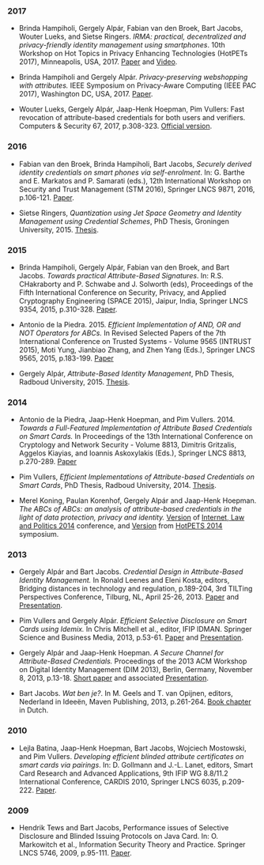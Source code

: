 ### 2017

* Brinda Hampiholi, Gergely Alpár, Fabian van den Broek, Bart Jacobs,
  Wouter Lueks, and Sietse Ringers. *IRMA: practical, decentralized and
  privacy-friendly identity management using smartphones*. 10th
  Workshop on Hot Topics in Privacy Enhancing Technologies (HotPETs
  2017), Minneapolis, USA, 2017. [Paper](https://www.cs.ru.nl/~gergely/objects/2017_irma-hotpets.pdf) and [Video](https://www.youtube.com/watch?v=o2f-CTNvXY0&index=63&list=PLWSQygNuIsPf349Bl-ls2T3EelyJA9DS5).

* Brinda Hampiholi and Gergely Alpár. *Privacy-preserving webshopping
  with attributes.* IEEE Symposium on Privacy-Aware Computing (IEEE
  PAC 2017), Washington DC, USA, 2017. [Paper](http://www.cs.ru.nl/~brinda/publications/PAC-paper.pdf).

* Wouter Lueks, Gergely Alpár, Jaap-Henk Hoepman, Pim Vullers: Fast
  revocation of attribute-based credentials for both users and
  verifiers. Computers & Security 67, 2017, p.308-323. [Official
  version](https://doi.org/10.1016/j.cose.2016.11.018).

### 2016

* Fabian van den Broek, Brinda Hampiholi, Bart Jacobs, *Securely
  derived identity credentials on smart phones via self-enrolment*. In:
  G. Barthe and E. Markatos and P. Samarati (eds.), 12th International
  Workshop on Security and Trust Management (STM 2016), Springer LNCS
  9871, 2016, p.106-121. [Paper](http://www.cs.ru.nl/B.Jacobs/PAPERS/STM2016.pdf).

* Sietse Ringers, *Quantization using Jet Space Geometry and Identity Management using Credential Schemes*, PhD Thesis,
  Groningen University, 2015. [Thesis](https://sietseringers.net/files/thesis.pdf).

### 2015

* Brinda Hampiholi, Gergely Alpár, Fabian van den Broek, and Bart
  Jacobs. *Towards practical Attribute-Based Signatures*. In:
  R.S. CHakraborty and P. Schwabe and J. Solworth (eds), Proceedings
  of the Fifth International Conference on Security, Privacy, and
  Applied Cryptography Engineering (SPACE 2015), Jaipur, India,
  Springer LNCS 9354, 2015, p.310-328. [Paper](http://www.cs.ru.nl/~brinda/images/Space-paper.pdf).

* Antonio de la Piedra. 2015. *Efficient Implementation of AND, OR and
  NOT Operators for ABCs.* In Revised Selected Papers of the 7th
  International Conference on Trusted Systems - Volume 9565 (INTRUST
  2015), Moti Yung, Jianbiao Zhang, and Zhen Yang (Eds.),
  Springer LNCS 9565, 2015, p.183-199. [Paper](https://eprint.iacr.org/2015/1117.pdf)

* Gergely Alpár, *Attribute-Based Identity Management*, PhD Thesis,
  Radboud University, 2015. [Thesis](https://www.cs.ru.nl/~gergely/objects/thesis.pdf).

### 2014

* Antonio de la Piedra, Jaap-Henk Hoepman, and Pim
  Vullers. 2014. *Towards a Full-Featured Implementation of Attribute
  Based Credentials on Smart Cards.* In Proceedings of the 13th
  International Conference on Cryptology and Network Security - Volume
  8813, Dimitris Gritzalis, Aggelos Kiayias, and Ioannis Askoxylakis
  (Eds.), Springer LNCS 8813, p.270-289. [Paper](https://eprint.iacr.org/2014/684.pdf)

* Pim Vullers, *Efficient Implementations of Attribute-based
  Credentials on Smart Cards*, PhD Thesis, Radboud University, 2014. [Thesis](http://www.cs.ru.nl/~pim/publications/2014_phd_thesis.pdf).

* Merel Koning, Paulan Korenhof, Gergely Alpár and Jaap-Henk
  Hoepman. *The ABCs of ABCs: an analysis of attribute-based
  credentials in the light of data protection, privacy and identity.*
  [Version](http://www.cs.ru.nl/~gergely/objects/ABCs_IDP.pdf) of
  [Internet, Law and Politics
  2014](http://edcp.uoc.edu/symposia/idp2014/) conference, and
  [Version](http://www.cs.ru.nl/~gergely/objects/ABCs_HotPETS.pdf) from
  [HotPETS 2014](https://www.petsymposium.org/2014/hotpets.php) symposium.

### 2013

* Gergely Alpár and Bart Jacobs. *Credential Design in Attribute-Based
  Identity Management.* In Ronald Leenes and Eleni Kosta, editors,
  Bridging distances in technology and regulation, p.189-204, 3rd
  TILTing Perspectives Conference, Tilburg, NL, April 25-26, 2013.
  [Paper](http://www.cs.ru.nl/~gergely/objects/TILTing_Alpar-Jacobs_CredentialDesign.pdf)
  and
  [Presentation](https://www.irmacard.org/wp-content/uploads/2013/02/CredentialDesign_Alpar.pdf).

* Pim Vullers and Gergely Alpár. *Efficient Selective Disclosure on
  Smart Cards using Idemix.* In Chris Mitchell et al., editor, IFIP
  IDMAN. Springer Science and Business Media, 2013,
  p.53-61. [Paper](http://www.cs.ru.nl/~pim/publications/2013_idman.pdf)
  and
  [Presentation](http://www.cs.ru.nl/~pim/talks/20130408_idman.pdf).

* Gergely Alpár and Jaap-Henk Hoepman. *A Secure Channel for
  Attribute-Based Credentials.* Proceedings of the 2013 ACM Workshop
  on Digital Identity Management (DIM 2013), Berlin, Germany, November
  8, 2013, p.13-18. [Short
  paper](http://www.cs.ru.nl/~gergely/objects/dim03s-alpar.pdf) and
  associated
  [Presentation](http://www.cs.ru.nl/~gergely/objects/IRMA_Channel_DIM_20131108.pdf).

* Bart Jacobs. *Wat ben je?*. In M. Geels and T. van Opijnen, editors,
  Nederland in Ideeën, Maven Publishing, 2013,
  p.261-264. [Book chapter](http://www.cs.ru.nl/B.Jacobs/PAPERS/WatBenJe-NederlandInIdeeen-2013.pdf)
  in Dutch.

### 2010

* Lejla Batina, Jaap-Henk Hoepman, Bart Jacobs, Wojciech Mostowski,
  and Pim Vullers. *Developing efficient blinded attribute
  certificates on smart cards via pairings*. In: D. Gollmann and
  J.-L. Lanet, editors, Smart Card Research and Advanced Applications,
  9th IFIP WG 8.8/11.2 International Conference, CARDIS 2010, Springer
  LNCS 6035,
  p.209-222. [Paper](http://www.cs.ru.nl/~pim/publications/2010_cardis.pdf).

### 2009

* Hendrik Tews and Bart Jacobs, Performance issues of Selective
  Disclosure and Blinded Issuing Protocols on Java Card. In:
  O. Markowitch et al., Information Security Theory and
  Practice. Springer LNCS 5746, 2009, p.95-111.
  [Paper](http://www.cs.ru.nl/~tews/wistp-09/performance-issues.pdf).
